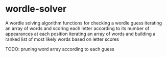# wordle-solver
A wordle solving algorithm
functions for
  checking a wordle guess
  iterating an array of words and scoring each letter according to its number of appearances at each position
  iterating an array of words and building a ranked list of most likely words based on letter scores

TODO:
  pruning word array according to each guess
